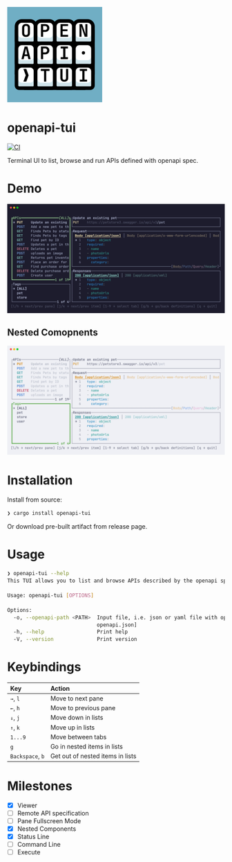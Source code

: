 ![logo](static/logo.png)
# openapi-tui

[![CI](https://github.com/zaghaghi/openapi-tui/workflows/CI/badge.svg)](https://github.com/zaghaghi/openapi-tui/actions)

Terminal UI to list, browse and run APIs defined with openapi spec.

# Demo
![demo](static/demo.gif)

## Nested Comopnents
![nested-refrences](static/nested-refs.gif)

# Installation
Install from source:
```bash
❯ cargo install openapi-tui
```
Or download pre-built artifact from release page.

# Usage
```bash
❯ openapi-tui --help
This TUI allows you to list and browse APIs described by the openapi specification.

Usage: openapi-tui [OPTIONS]

Options:
  -o, --openapi-path <PATH>  Input file, i.e. json or yaml file with openapi specification [default:
                             openapi.json]
  -h, --help                 Print help
  -V, --version              Print version
```

# Keybindings

| Key | Action|
|:----|:-----|
| `→`, `l`| Move to next pane |
| `←`, `h` | Move to previous pane |
| `↓`, `j` | Move down in lists |
| `↑`, `k` | Move up in lists |
| `1...9` | Move between tabs |
| `g` | Go in nested items in lists|
| `Backspace`, `b` | Get out of nested items in lists|


# Milestones
- [X] Viewer
- [ ] Remote API specification
- [ ] Pane Fullscreen Mode
- [X] Nested Components
- [X] Status Line
- [ ] Command Line
- [ ] Execute 